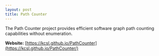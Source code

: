 ```yaml
---
layout: post
title: Path Counter
---
```


The Path Counter project provides efficient software graph path counting capabilities without enumeration.

**Website:** [https://kcsl.github.io/PathCounter](https://kcsl.github.io/PathCounter/)